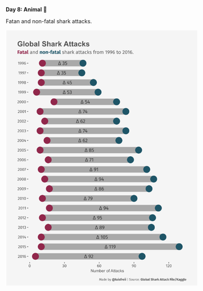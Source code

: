 **Day 8: Animal** 🦈

Fatan and non-fatal shark attacks.

![alt text](https://github.com/luisfrein/-30DayChartChallenge/blob/master/2021/8.Animal/8.Animal.png)
